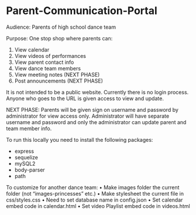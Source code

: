 # Parent-Communication-Portal

Audience: Parents of high school dance team

Purpose: One stop shop where parents can:
1.	View calendar
2.	View videos of performances
3.	View parent contact info
4.	View dance team members
5.	View meeting notes (NEXT PHASE)
6.	Post announcements (NEXT PHASE)

It is not intended to be a public website. Currently there is no login process. Anyone who goes to the URL is given access to view and update.

NEXT PHASE: Parents will be given sign on username and password by administrator for view access only. Administrator will have separate username and password and only the administrator can update parent and team member info.

To run this locally you need to install the following packages:
* express
* sequelize
* mySQL2
* body-parser
* path

To customize for another dance team:
•	Make images folder the current folder (not “images-princesses” etc.)
•	Make stylesheet the current file in css/styles.css 
•	Need to set database name in config.json
•	Set calendar embed code in calendar.html
•	Set video Playlist embed code in videos.html



